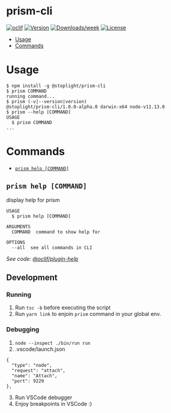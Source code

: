 prism-cli
=========

[![oclif](https://img.shields.io/badge/cli-oclif-brightgreen.svg)](https://oclif.io)
[![Version](https://img.shields.io/npm/v/prism-cli.svg)](https://npmjs.org/package/prism-cli)
[![Downloads/week](https://img.shields.io/npm/dw/prism-cli.svg)](https://npmjs.org/package/prism-cli)
[![License](https://img.shields.io/npm/l/prism-cli.svg)](https://github.com/chris-miaskowski/prism-cli/blob/master/package.json)

<!-- toc -->
* [Usage](#usage)
* [Commands](#commands)
<!-- tocstop -->
# Usage
<!-- usage -->
```sh-session
$ npm install -g @stoplight/prism-cli
$ prism COMMAND
running command...
$ prism (-v|--version|version)
@stoplight/prism-cli/1.0.0-alpha.0 darwin-x64 node-v11.13.0
$ prism --help [COMMAND]
USAGE
  $ prism COMMAND
...
```
<!-- usagestop -->
# Commands
<!-- commands -->
* [`prism help [COMMAND]`](#prism-help-command)

## `prism help [COMMAND]`

display help for prism

```
USAGE
  $ prism help [COMMAND]

ARGUMENTS
  COMMAND  command to show help for

OPTIONS
  --all  see all commands in CLI
```

_See code: [@oclif/plugin-help](https://github.com/oclif/plugin-help/blob/v2.1.6/src/commands/help.ts)_
<!-- commandsstop -->

## Development

### Running

1. Run `tsc -b` before executing the script
2. Run `yarn link` to enjoin `prism` command in your global env.

### Debugging

1. `node --inspect ./bin/run run`
2. .vscode/launch.json
```
{
  "type": "node",
  "request": "attach",
  "name": "Attach",
  "port": 9229
},
```
3. Run VSCode debugger
4. Enjoy breakpoints in VSCode :)
